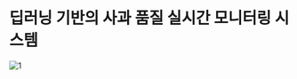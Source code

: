 # 딥러닝 기반의 사과 품질 실시간 모니터링 시스템
![1](https://github.com/user-attachments/assets/f846595a-461a-4aa4-be3d-36aeb7eaa9b2)
#
